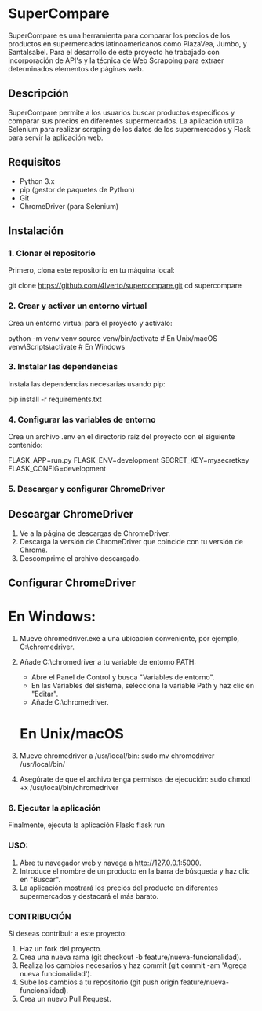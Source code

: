 # SuperCompare

SuperCompare es una herramienta para comparar los precios de los productos en supermercados latinoamericanos como PlazaVea, Jumbo, y SantaIsabel.
Para el desarrollo de este proyecto he trabajado con incorporación de API's y la técnica de Web Scrapping para extraer determinados elementos de páginas web.

## Descripción

SuperCompare permite a los usuarios buscar productos específicos y comparar sus precios en diferentes supermercados. La aplicación utiliza Selenium para realizar scraping de los datos de los supermercados y Flask para servir la aplicación web.

## Requisitos

- Python 3.x
- pip (gestor de paquetes de Python)
- Git
- ChromeDriver (para Selenium)

## Instalación

### 1. Clonar el repositorio

Primero, clona este repositorio en tu máquina local:

git clone https://github.com/4lverto/supercompare.git
cd supercompare

### 2. Crear y activar un entorno virtual

Crea un entorno virtual para el proyecto y actívalo:

python -m venv venv
source venv/bin/activate  # En Unix/macOS
venv\Scripts\activate     # En Windows

### 3. Instalar las dependencias

Instala las dependencias necesarias usando pip:

pip install -r requirements.txt

### 4. Configurar las variables de entorno

Crea un archivo .env en el directorio raíz del proyecto con el siguiente contenido:

FLASK_APP=run.py
FLASK_ENV=development
SECRET_KEY=mysecretkey
FLASK_CONFIG=development

### 5. Descargar y configurar ChromeDriver
 ## Descargar ChromeDriver

1. Ve a la página de descargas de ChromeDriver.
2. Descarga la versión de ChromeDriver que coincide con tu versión de Chrome.
3. Descomprime el archivo descargado.

 ## Configurar ChromeDriver

   # En Windows:
    
1. Mueve chromedriver.exe a una ubicación conveniente, por ejemplo, C:\chromedriver.
2. Añade C:\chromedriver a tu variable de entorno PATH:
    * Abre el Panel de Control y busca "Variables de entorno".
    * En las Variables del sistema, selecciona la variable Path y haz clic en "Editar".
    * Añade C:\chromedriver.

    # En Unix/macOS
1. Mueve chromedriver a /usr/local/bin:
sudo mv chromedriver /usr/local/bin/

2. Asegúrate de que el archivo tenga permisos de ejecución:
sudo chmod +x /usr/local/bin/chromedriver

### 6. Ejecutar la aplicación

Finalmente, ejecuta la aplicación Flask:
flask run


### USO:
1. Abre tu navegador web y navega a http://127.0.0.1:5000.
2. Introduce el nombre de un producto en la barra de búsqueda y haz clic en "Buscar".
3. La aplicación mostrará los precios del producto en diferentes supermercados y destacará el más barato.

### CONTRIBUCIÓN
Si deseas contribuir a este proyecto:

1. Haz un fork del proyecto.
2. Crea una nueva rama (git checkout -b feature/nueva-funcionalidad).
3. Realiza los cambios necesarios y haz commit (git commit -am 'Agrega nueva funcionalidad').
4. Sube los cambios a tu repositorio (git push origin feature/nueva-funcionalidad).
5. Crea un nuevo Pull Request.
